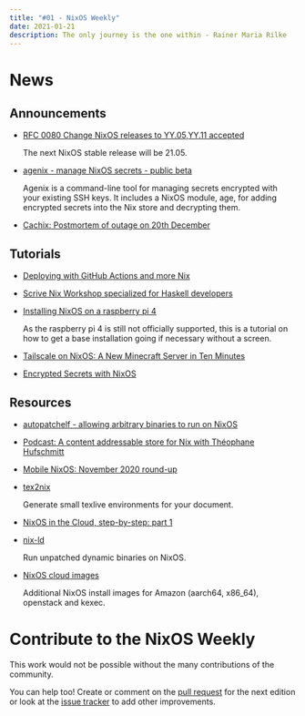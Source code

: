 ```yaml
---
title: "#01 - NixOS Weekly"
date: 2021-01-21
description: The only journey is the one within - Rainer Maria Rilke
---
```


# News

## Announcements

- [RFC 0080 Change NixOS releases to YY.05,YY.11 accepted](https://github.com/NixOS/rfcs/pull/80)

  The next NixOS stable release will be 21.05.

- [agenix - manage NixOS secrets - public beta](https://discourse.nixos.org/t/agenix-manage-nixos-secrets-public-beta/10580)

  Agenix is a command-line tool for managing secrets encrypted with your existing SSH keys. It includes a NixOS module, age, for adding encrypted secrets into the Nix store and decrypting them.

- [Cachix: Postmortem of outage on 20th December](https://blog.cachix.org/posts/2020-12-23-post-mortem-recent-downtime/)

## Tutorials

- [Deploying with GitHub Actions and more Nix](https://thewagner.net/blog/2020/12/06/deploying-with-github-actions-and-more-nix/)

- [Scrive Nix Workshop specialized for Haskell developers](https://scrive.github.io/nix-workshop/)

- [Installing NixOS on a raspberry pi 4](https://schauderbasis.de/posts/install_nixos_on_raspberry_pi_4/)

  As the raspberry pi 4 is still not officially supported, this is a tutorial on how to get a base installation going if necessary without a screen.

- [Tailscale on NixOS: A New Minecraft Server in Ten Minutes](https://tailscale.com/blog/nixos-minecraft/)

- [Encrypted Secrets with NixOS](https://christine.website/blog/nixos-encrypted-secrets-2021-01-20)

## Resources

- [autopatchelf - allowing arbitrary binaries to run on NixOS](https://fzakaria.com/2020/12/01/autopatchelf-what-it-can-look-like.html)

- [Podcast: A content addressable store for Nix with Théophane Hufschmitt](https://www.compositional.fm/content-addressable-nix-1)

- [Mobile NixOS: November 2020 round-up](https://mobile.nixos.org/news/2020-12-01-november-2020-round-up.html)

- [tex2nix](https://github.com/Mic92/tex2nix)

  Generate small texlive environments for your document.

- [NixOS in the Cloud, step-by-step: part 1](https://justinas.org/nixos-in-the-cloud-step-by-step-part-1)

- [nix-ld](https://github.com/Mic92/nix-ld)

  Run unpatched dynamic binaries on NixOS.

- [NixOS cloud images](https://nixos.cloud/)

  Additional NixOS install images for Amazon (aarch64, x86_64), openstack and kexec.

# Contribute to the NixOS Weekly

This work would not be possible without the many contributions of the community.

You can help too! Create or comment on the [pull request](https://github.com/NixOS/nixos-weekly/pulls)
for the next edition or look at the
[issue tracker](https://github.com/NixOS/nixos-weekly/issues) to add other improvements.
